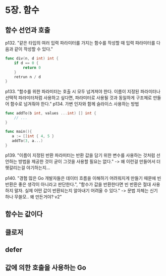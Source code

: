 # 5장. 함수

## 함수 선언과 호출

p132. "같은 타입의 여러 입력 파라미터를 가지는  함수를 작성할 때 입력 파라미터를 다음과 같이 작성할 수 있다."
```go
func div(n, d int) int {
	if d == 0 {
        return 0
    }
	retrun n / d
}
```

p133. "함수를 위한 파라미터는 호출 시 모두 넘겨져야 한다. 이름이 지정된 파라미터나 선택적 파라미터처럼 사용하고 싶다면, 파라미터로 사용될 것과 동일하게 구조체로 만들어 함수로 넘겨줘야 한다."
p134. 가변 인자와 함께 슬라이스 사용하는 방법

```go
func addTo(b int, values ...int) [] int {
	// ...
}

func main(){
   a := []int { 4, 5 }
   addTo(3, a...)
}
```

p139. "이름이 지정된 반환 파라미터는 반환 값을 담기 위한 변수를 사용하는 것처럼 선언하는 방법을 제공한 것이 굳이 그것을 사용할 필요는 없다." -> 왜 이런걸 만들어서 더 헷갈리는걸 야기하는지...

p140. "경험 많은 Go 개발자들은 데이터 흐름을 이해하기 어려워지게 만들기 때문에 빈 반환은 좋은 생각이 아니라고 판단한다.", "함수가 값을 반환한다면 빈 반환은 절대 사용하지 말자. 실제 어떤 값이 반환되는지 알아내기 어려울 수 있다." -> 문법 자체는 신기하나 무쓸모.. 왜 만든거야? v2"


## 함수는 값이다

## 클로저

## defer

## 값에 의한 호출을 사용하는 Go